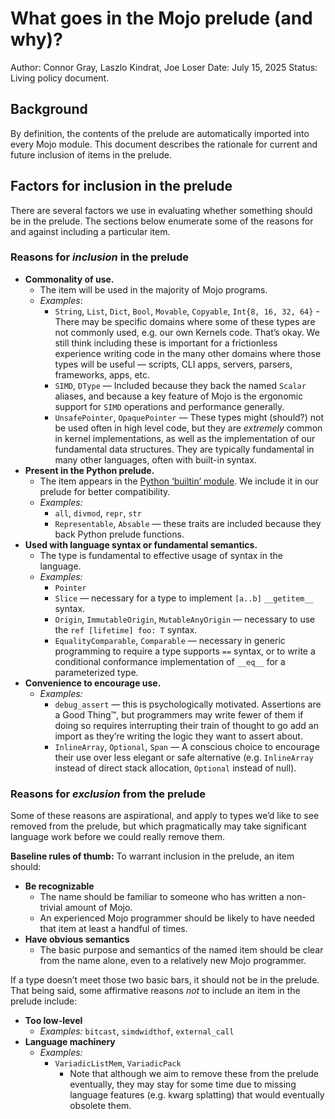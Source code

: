 # What goes in the Mojo prelude (and why)?

Author: Connor Gray, Laszlo Kindrat, Joe Loser
Date: July 15, 2025
Status: Living policy document.

## Background

By definition, the contents of the prelude are automatically imported into every
Mojo module. This document describes the rationale for current and future
inclusion of items in the prelude.

## Factors for inclusion in the prelude

There are several factors we use in evaluating whether something should be in
the prelude. The sections below enumerate some of the reasons for and against
including a particular item.

### Reasons for *inclusion* in the prelude

- **Commonality of use.**
  - The item will be used in the majority of Mojo programs.
  - *Examples*:
    - `String`, `List`, `Dict`, `Bool`, `Movable`, `Copyable`,
      `Int{8, 16, 32, 64}` - There may be specific domains where some of these
      types are not commonly used, e.g. our own Kernels code. That’s okay. We
      still think including these is important for a frictionless experience
      writing code in the many other domains where those types will be useful —
      scripts, CLI apps, servers, parsers, frameworks, apps, etc.
    - `SIMD`, `DType` — Included because they back the named `Scalar` aliases,
      and because a key feature of Mojo is the ergonomic support for `SIMD`
      operations and performance generally.
    - `UnsafePointer`, `OpaquePointer` — These types might (should?) not be used
      often in high level code, but they are *extremely* common in kernel
      implementations, as well as the implementation of our fundamental data
      structures. They are typically fundamental in many other languages, often
      with built-in syntax.
- **Present in the Python prelude.**
  - The item appears in the [Python ‘builtin’ module](https://docs.python.org/3/library/builtins.html).
    We include it in our prelude for better compatibility.
  - *Examples:*
    - `all`, `divmod`, `repr`, `str`
    - `Representable`, `Absable` — these traits are included because they back
      Python prelude functions.
- **Used with language syntax or fundamental semantics.**
  - The type is fundamental to effective usage of syntax in the language.
  - *Examples:*
    - `Pointer`
    - `Slice` — necessary for a type to implement `[a..b]` `__getitem__` syntax.
    - `Origin`, `ImmutableOrigin`, `MutableAnyOrigin` — necessary to use the
      `ref [lifetime] foo: T` syntax.
    - `EqualityComparable`, `Comparable` — necessary in generic programming to
      require a type supports `==` syntax, or to write a conditional conformance
      implementation of `__eq__` for a parameterized type.
- **Convenience to encourage use.**
  - *Examples:*
    - `debug_assert` — this is psychologically motivated. Assertions are a Good
      Thing™, but programmers may write fewer of them if doing so requires
      interrupting their train of thought to go add an import as they’re writing
      the logic they want to assert about.
    - `InlineArray`, `Optional`, `Span` — A conscious choice to encourage their
      use over less elegant or safe alternative (e.g. `InlineArray` instead of
      direct stack allocation, `Optional` instead of null).

### Reasons for *exclusion* from the prelude

Some of these reasons are aspirational, and apply to types we’d like to see
removed from the prelude, but which pragmatically may take significant language
work before we could really remove them.

**Baseline rules of thumb:** To warrant inclusion in the prelude, an item
should:

- **Be recognizable**
  - The name should be familiar to someone who has written a non-trivial amount
    of Mojo.
  - An experienced Mojo programmer should be likely to have needed that item at
    least a handful of times.
- **Have obvious semantics**
  - The basic purpose and semantics of the named item should be clear from the
    name alone, even to a relatively new Mojo programmer.

If a type doesn’t meet those two basic bars, it should not be in the prelude.
That being said, some affirmative reasons *not* to include an item in the
prelude include:

- **Too low-level**
  - *Examples:* `bitcast`, `simdwidthof`, `external_call`
- **Language machinery**
  - *Examples:*
    - `VariadicListMem`, `VariadicPack`
      - Note that although we aim to remove these from the prelude eventually,
        they may stay for some time due to missing language features (e.g. kwarg
        splatting) that would eventually obsolete them.

